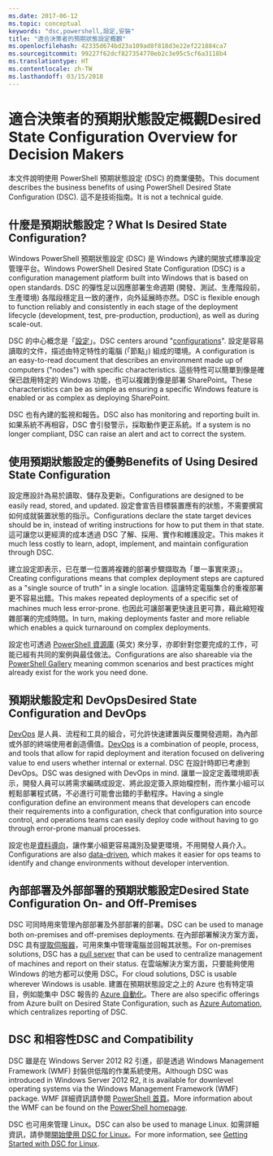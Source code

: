 ```yaml
---
ms.date: 2017-06-12
ms.topic: conceptual
keywords: "dsc,powershell,設定,安裝"
title: "適合決策者的預期狀態設定概觀"
ms.openlocfilehash: 42335d674bd23a109ad8f818d3e22ef221884ca7
ms.sourcegitcommit: 99227f62dcf827354770eb2c3e95c5cf6a3118b4
ms.translationtype: HT
ms.contentlocale: zh-TW
ms.lasthandoff: 03/15/2018
---
```

# <a name="desired-state-configuration-overview-for-decision-makers"></a><span data-ttu-id="9afba-103">適合決策者的預期狀態設定概觀</span><span class="sxs-lookup"><span data-stu-id="9afba-103">Desired State Configuration Overview for Decision Makers</span></span>

<span data-ttu-id="9afba-104">本文件說明使用 PowerShell 預期狀態設定 (DSC) 的商業優勢。</span><span class="sxs-lookup"><span data-stu-id="9afba-104">This document describes the business benefits of using PowerShell Desired State Configuration (DSC).</span></span> <span data-ttu-id="9afba-105">這不是技術指南。</span><span class="sxs-lookup"><span data-stu-id="9afba-105">It is not a technical guide.</span></span>

## <a name="what-is-desired-state-configuration"></a><span data-ttu-id="9afba-106">什麼是預期狀態設定？</span><span class="sxs-lookup"><span data-stu-id="9afba-106">What Is Desired State Configuration?</span></span>

<span data-ttu-id="9afba-107">Windows PowerShell 預期狀態設定 (DSC) 是 Windows 內建的開放式標準設定管理平台。</span><span class="sxs-lookup"><span data-stu-id="9afba-107">Windows PowerShell Desired State Configuration (DSC) is a configuration management platform built into Windows that is based on open standards.</span></span> <span data-ttu-id="9afba-108">DSC 的彈性足以因應部署生命週期 (開發、測試、生產階段前，生產環境) 各階段穩定且一致的運作，向外延展時亦然。</span><span class="sxs-lookup"><span data-stu-id="9afba-108">DSC is flexible enough to function reliably and consistently in each stage of the deployment lifecycle (development, test, pre-production, production), as well as during scale-out.</span></span> 

<span data-ttu-id="9afba-109">DSC 的中心概念是「[設定](https://msdn.microsoft.com/powershell/dsc/configurations)」。</span><span class="sxs-lookup"><span data-stu-id="9afba-109">DSC centers around "[configurations](https://msdn.microsoft.com/powershell/dsc/configurations)".</span></span>
<span data-ttu-id="9afba-110">設定是容易讀取的文件，描述由特定特性的電腦 (「節點」) 組成的環境。</span><span class="sxs-lookup"><span data-stu-id="9afba-110">A configuration is an easy-to-read document that describes an environment made up of computers ("nodes") with specific characteristics.</span></span> <span data-ttu-id="9afba-111">這些特性可以簡單到像是確保已啟用特定的 Windows 功能，也可以複雜到像是部署 SharePoint。</span><span class="sxs-lookup"><span data-stu-id="9afba-111">These characteristics can be as simple as ensuring a specific Windows feature is enabled or as complex as deploying SharePoint.</span></span> 

<span data-ttu-id="9afba-112">DSC 也有內建的監視和報告。</span><span class="sxs-lookup"><span data-stu-id="9afba-112">DSC also has monitoring and reporting built in.</span></span> <span data-ttu-id="9afba-113">如果系統不再相容，DSC 會引發警示，採取動作更正系統。</span><span class="sxs-lookup"><span data-stu-id="9afba-113">If a system is no longer compliant, DSC can raise an alert and act to correct the system.</span></span> 

## <a name="benefits-of-using-desired-state-configuration"></a><span data-ttu-id="9afba-114">使用預期狀態設定的優勢</span><span class="sxs-lookup"><span data-stu-id="9afba-114">Benefits of Using Desired State Configuration</span></span>

<span data-ttu-id="9afba-115">設定應設計為易於讀取、儲存及更新。</span><span class="sxs-lookup"><span data-stu-id="9afba-115">Configurations are designed to be easily read, stored, and updated.</span></span> <span data-ttu-id="9afba-116">設定會宣告目標裝置應有的狀態，不需要撰寫如何成就裝置狀態的指示。</span><span class="sxs-lookup"><span data-stu-id="9afba-116">Configurations declare the state target devices should be in, instead of writing instructions for how to put them in that state.</span></span> <span data-ttu-id="9afba-117">這可讓您以更經濟的成本透過 DSC 了解、採用、實作和維護設定。</span><span class="sxs-lookup"><span data-stu-id="9afba-117">This makes it much less costly to learn, adopt, implement, and maintain configuration through DSC.</span></span> 

<span data-ttu-id="9afba-118">建立設定即表示，已在單一位置將複雜的部署步驟擷取為「單一事實來源」。</span><span class="sxs-lookup"><span data-stu-id="9afba-118">Creating configurations means that complex deployment steps are captured as a "single source of truth" in a single location.</span></span> <span data-ttu-id="9afba-119">這讓特定電腦集合的重複部署更不容易出錯。</span><span class="sxs-lookup"><span data-stu-id="9afba-119">This makes repeated deployments of a specific set of machines much less error-prone.</span></span> <span data-ttu-id="9afba-120">也因此可讓部署更快速且更可靠，藉此縮短複雜部署的完成時間。</span><span class="sxs-lookup"><span data-stu-id="9afba-120">In turn, making deployments faster and more reliable which enables a quick turnaround on complex deployments.</span></span>

<span data-ttu-id="9afba-121">設定也可透過 [PowerShell 資源庫](https://powershellgallery.com) \(英文\) 來分享，亦即針對您要完成的工作，可能已經有共同的案例與最佳做法。</span><span class="sxs-lookup"><span data-stu-id="9afba-121">Configurations are also shareable via the [PowerShell Gallery](https://powershellgallery.com) meaning common scenarios and best practices might already exist for the work you need done.</span></span>


## <a name="desired-state-configuration-and-devops"></a><span data-ttu-id="9afba-122">預期狀態設定和 DevOps</span><span class="sxs-lookup"><span data-stu-id="9afba-122">Desired State Configuration and DevOps</span></span>

<span data-ttu-id="9afba-123">[DevOps](http://blogs.technet.com/b/ashleymcglone/archive/2015/11/20/devops-for-n00bs-ie-windows-people.aspx) 是人員、流程和工具的組合，可允許快速建置與反覆開發週期，為內部或外部的終端使用者創造價值。</span><span class="sxs-lookup"><span data-stu-id="9afba-123">[DevOps](http://blogs.technet.com/b/ashleymcglone/archive/2015/11/20/devops-for-n00bs-ie-windows-people.aspx) is a combination of people, process, and tools that allow for rapid deployment and iteration focused on delivering value to end users whether internal or external.</span></span> <span data-ttu-id="9afba-124">DSC 在設計時即已考慮到 DevOps。</span><span class="sxs-lookup"><span data-stu-id="9afba-124">DSC was designed with DevOps in mind.</span></span> <span data-ttu-id="9afba-125">讓單一設定定義環境即表示，開發人員可以將需求編碼成設定、將此設定簽入原始檔控制，而作業小組可以輕鬆部署程式碼，不必進行可能會出錯的手動程序。</span><span class="sxs-lookup"><span data-stu-id="9afba-125">Having a single configuration define an environment means that developers can encode their requirements into a configuration, check that configuration into source control, and operations teams can easily deploy code without having to go through error-prone manual processes.</span></span> 

<span data-ttu-id="9afba-126">設定也是[資料導向](https://msdn.microsoft.com/powershell/dsc/configdata)，讓作業小組更容易識別及變更環境，不用開發人員介入。</span><span class="sxs-lookup"><span data-stu-id="9afba-126">Configurations are also [data-driven](https://msdn.microsoft.com/powershell/dsc/configdata), which makes it easier for ops teams to identify and change environments without developer intervention.</span></span> 

## <a name="desired-state-configuration-on--and-off-premises"></a><span data-ttu-id="9afba-127">內部部署及外部部署的預期狀態設定</span><span class="sxs-lookup"><span data-stu-id="9afba-127">Desired State Configuration On- and Off-Premises</span></span>

<span data-ttu-id="9afba-128">DSC 可同時用來管理內部部署及外部部署的部署。</span><span class="sxs-lookup"><span data-stu-id="9afba-128">DSC can be used to manage both on-premises and off-premises deployments.</span></span> <span data-ttu-id="9afba-129">在內部部署解決方案方面，DSC 具有[提取伺服器](https://msdn.microsoft.com/powershell/dsc/pullserver)，可用來集中管理電腦並回報其狀態。</span><span class="sxs-lookup"><span data-stu-id="9afba-129">For on-premises solutions, DSC has a [pull server](https://msdn.microsoft.com/powershell/dsc/pullserver) that can be used to centralize management of machines and report on their status.</span></span> <span data-ttu-id="9afba-130">在雲端解決方案方面，只要能夠使用 Windows 的地方都可以使用 DSC。</span><span class="sxs-lookup"><span data-stu-id="9afba-130">For cloud solutions, DSC is usable wherever Windows is usable.</span></span> <span data-ttu-id="9afba-131">建置在預期狀態設定之上的 Azure 也有特定項目，例如能集中 DSC 報告的 [Azure 自動化](https://azure.microsoft.com/en-us/documentation/services/automation/)。</span><span class="sxs-lookup"><span data-stu-id="9afba-131">There are also specific offerings from Azure built on Desired State Configuration, such as [Azure Automation](https://azure.microsoft.com/en-us/documentation/services/automation/), which centralizes reporting of DSC.</span></span> 

## <a name="dsc-and-compatibility"></a><span data-ttu-id="9afba-132">DSC 和相容性</span><span class="sxs-lookup"><span data-stu-id="9afba-132">DSC and Compatibility</span></span>

<span data-ttu-id="9afba-133">DSC 雖是在 Windows Server 2012 R2 引進，卻是透過 Windows Management Framework (WMF) 封裝供低階的作業系統使用。</span><span class="sxs-lookup"><span data-stu-id="9afba-133">Although DSC was introduced in Windows Server 2012 R2, it is available for downlevel operating systems via the Windows Management Framework (WMF) package.</span></span> <span data-ttu-id="9afba-134">WMF 詳細資訊請參閱 [PowerShell 首頁](https://msdn.microsoft.com/en-us/powershell/)。</span><span class="sxs-lookup"><span data-stu-id="9afba-134">More information about the WMF can be found on the [PowerShell homepage](https://msdn.microsoft.com/en-us/powershell/).</span></span> 

<span data-ttu-id="9afba-135">DSC 也可用來管理 Linux。</span><span class="sxs-lookup"><span data-stu-id="9afba-135">DSC can also be used to manage Linux.</span></span> <span data-ttu-id="9afba-136">如需詳細資訊，請參閱[開始使用 DSC for Linux](https://msdn.microsoft.com/en-us/powershell/dsc/lnxgettingstarted)。</span><span class="sxs-lookup"><span data-stu-id="9afba-136">For more information, see [Getting Started with DSC for Linux](https://msdn.microsoft.com/en-us/powershell/dsc/lnxgettingstarted).</span></span>

